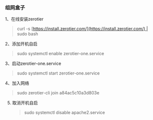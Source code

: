 ### 组网盒子

1、在线安装zerotier  

> curl -s [https://install.zerotier.com/](https://install.zerotier.com/) | sudo bash

2、添加开机自启

>  sudo systemctl enable zerotier-one.service

3、启动zerotier-one.service

> sudo systemctl start zerotier-one.service

4、加入网络

> sudo zerotier-cli join a84ac5c10a3d803e



5. 取消开机自启
   
   > sudo systemctl disable apache2.service



